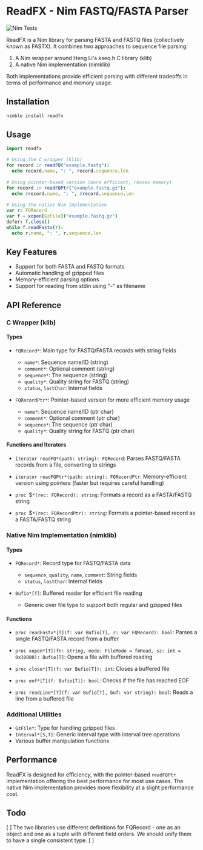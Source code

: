 # ReadFX - Nim FASTQ/FASTA Parser

![Nim Tests](https://github.com/telatin/readfx/workflows/Nim%20Tests/badge.svg)

ReadFX is a Nim library for parsing FASTA and FASTQ files (collectively known as FASTX). It combines two approaches to sequence file parsing:

1. A Nim wrapper around Heng Li's kseq.h C library (klib)
2. A native Nim implementation (nimklib)

Both implementations provide efficient parsing with different tradeoffs in terms of performance and memory usage.

## Installation

```bash
nimble install readfx
```

## Usage

```nim
import readfx

# Using the C wrapper (klib)
for record in readFQ("example.fastq"):
  echo record.name, ": ", record.sequence.len
  
# Using pointer-based version (more efficient, reuses memory)
for record in readFQPtr("example.fastq.gz"):
  echo $record.name, ": ", $record.sequence.len
  
# Using the native Nim implementation
var r: FQRecord
var f = xopen[GzFile]("example.fastq.gz")
defer: f.close()
while f.readFastx(r):
  echo r.name, ": ", r.sequence.len
```

## Key Features

- Support for both FASTA and FASTQ formats
- Automatic handling of gzipped files
- Memory-efficient parsing options
- Support for reading from stdin using "-" as filename

## API Reference

### C Wrapper (klib)

#### Types

- `FQRecord*`: Main type for FASTQ/FASTA records with string fields
  - `name*`: Sequence name/ID (string)
  - `comment*`: Optional comment (string)
  - `sequence*`: The sequence (string)
  - `quality*`: Quality string for FASTQ (string)
  - `status`, `lastChar`: Internal fields

- `FQRecordPtr*`: Pointer-based version for more efficient memory usage
  - `name*`: Sequence name/ID (ptr char)
  - `comment*`: Optional comment (ptr char)
  - `sequence*`: The sequence (ptr char)
  - `quality*`: Quality string for FASTQ (ptr char)

#### Functions and Iterators

- `iterator readFQ*(path: string): FQRecord`: 
  Parses FASTQ/FASTA records from a file, converting to strings

- `iterator readFQPtr*(path: string): FQRecordPtr`: 
  Memory-efficient version using pointers (faster but requires careful handling)

- `proc `$`*(rec: FQRecord): string`: 
  Formats a record as a FASTA/FASTQ string

- `proc `$`*(rec: FQRecordPtr): string`: 
  Formats a pointer-based record as a FASTA/FASTQ string

### Native Nim Implementation (nimklib)

#### Types

- `FQRecord*`: Record type for FASTQ/FASTA data
  - `sequence`, `quality`, `name`, `comment`: String fields
  - `status`, `lastChar`: Internal fields

- `Bufio*[T]`: Buffered reader for efficient file reading
  - Generic over file type to support both regular and gzipped files

#### Functions

- `proc readFastx*[T](f: var Bufio[T], r: var FQRecord): bool`: 
  Parses a single FASTQ/FASTA record from a buffer

- `proc xopen*[T](fn: string, mode: FileMode = fmRead, sz: int = 0x10000): Bufio[T]`: 
  Opens a file with buffered reading

- `proc close*[T](f: var Bufio[T]): int`: 
  Closes a buffered file

- `proc eof*[T](f: Bufio[T]): bool`: 
  Checks if the file has reached EOF

- `proc readLine*[T](f: var Bufio[T], buf: var string): bool`: 
  Reads a line from a buffered file

### Additional Utilities

- `GzFile*`: Type for handling gzipped files
- `Interval*[S,T]`: Generic interval type with interval tree operations
- Various buffer manipulation functions

## Performance

ReadFX is designed for efficiency, with the pointer-based `readFQPtr` implementation offering the best performance for most use cases. The native Nim implementation provides more flexibility at a slight performance cost.

## Todo

[ ]  The two libraries use different definitions for FQRecord - one as an object and one as a tuple with different field orders. We
  should unify them to have a single consistent type.
[ ] 